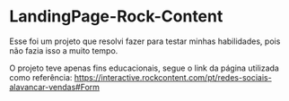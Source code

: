 # LandingPage-Rock-Content

Esse foi um projeto que resolvi fazer para testar minhas habilidades, pois não fazia isso a muito tempo.

O projeto teve apenas fins educacionais, segue o link da página utilizada como referência:
https://interactive.rockcontent.com/pt/redes-sociais-alavancar-vendas#Form
